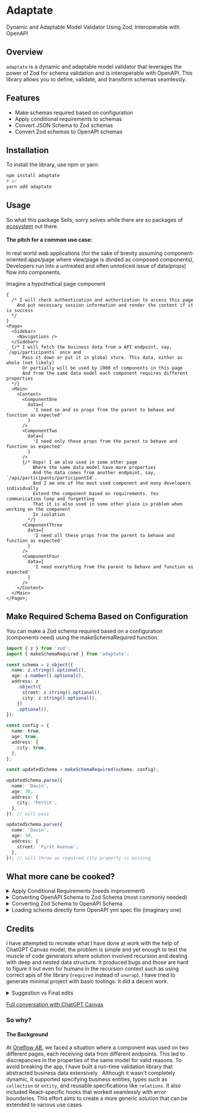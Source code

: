 # Adaptate

Dynamic and Adaptable Model Validator Using Zod, Interoperable with OpenAPI

## Overview

`adaptate` is a dynamic and adaptable model validator that leverages the power of Zod for schema validation and is interoperable with OpenAPI. This library allows you to define, validate, and transform schemas seamlessly.

## Features

- Make schemas required based on configuration
- Apply conditional requirements to schemas
- Convert JSON Schema to Zod schemas
- Convert Zod schemas to OpenAPI schemas

## Installation

To install the library, use npm or yarn:

```sh
npm install adaptate
# or
yarn add adaptate
```

## Usage

So what this package Sells, sorry solves while there are so packages of [ecosystem](https://zod.dev/?id=ecosystem) out there.

#### The pitch for a common use case:

In real world web applications (for the sake of brevity assuming component-oriented apps/page where view/page is divided as composed components), Developers run into a untreated and often unnoticed issue of data(props) flow into components.

Imagine a hypothetical page component

```tsx
{
  /* I will check authentication and authorization to access this page
    And put necessary session information and render the content if it is success
  */
}
<Page>
  <Sidebar>
    <Navigations />
  </Sidebar>
  {/* I will fetch the business data from a API endpoint, say, `/api/participants` once and
      Pass it down or put it in global store. This data, either as whole (not likely)
      Or partially will be used by 1000 of components in this page
      And from the same data model each component requires different properties
  */}
  <Main>
    <Content>
      <ComponentOne
        data={
          'I need so and so props from the parent to behave and function as expected'
        }
      />
      <ComponentTwo
        data={
          'I need only these props from the parent to behave and function as expected'
        }
      />
      {/* Oops! I am also used in some other page
          Where the same data model have more properties
          And the data comes from another endpoint, say, `/api/participants/participantId`.
          And I am one of the most used component and many developers individually
          Extend the component based on requirements. Yes communication loop and forgetting
          That it is also used in some other place is problem when working on the component
          In isolation
        */}
      <ComponentThree
        data={
          'I need all these props from the parent to behave and function as expected'
        }
      />
      <ComponentFour
        data={
          'I need everything from the parent to behave and function as expected'
        }
      />
    </Content>
  </Main>
</Page>;
```

## Make Required Schema Based on Configuration

You can make a Zod schema required based on a configuration (components need) using the makeSchemaRequired function.

```ts
import { z } from 'zod';
import { makeSchemaRequired } from 'adaptate';

const schema = z.object({
  name: z.string().optional(),
  age: z.number().optional(),
  address: z
    .object({
      street: z.string().optional(),
      city: z.string().optional(),
    })
    .optional(),
});

const config = {
  name: true,
  age: true,
  address: {
    city: true,
  },
};

const updatedSchema = makeSchemaRequired(schema, config);

updatedSchema.parse({
  name: 'Davin',
  age: 30,
  address: {
    city: 'Pettit',
  },
}); // will pass

updatedSchema.parse({
  name: 'Davin',
  age: 30,
  address: {
    street: 'First Avenue',
  },
}); // will throw as required city property is missing
```

## What more cane be cooked?

<details>
<summary>Apply Conditional Requirements (needs improvement)</summary>

You can apply conditional requirements to a Zod schema using the applyConditionalRequirements function.\* (Didn't work in improving it, generated by ChatGPT as is)

```ts
import { z } from 'zod';
import { applyConditionalRequirements } from 'adaptate';

const schema = z.object({
  firstName: z.string().optional(),
  secondName: z.string().optional(),
  age: z.number().optional(),
  address: z
    .object({
      street: z.string().optional(),
      city: z.string().optional(),
    })
    .optional(),
  title: z.string().optional(),
});

const config = {
  age: true,
  // explicit
  firstName: {
    requiredIf: (data: any) => data.age > 18,
  },
  // or implicit
  secondName: (data) => !!data.firstName,
};

const data = { age: 20 };

const updatedSchema = applyConditionalRequirements(schema, config, data);
```

</details>

<details>
<summary>Converting OpenAPI Schema to Zod Schema (most commonly needed)</summary>

The utility is in early stage and not one to one. For complete and advanced use case check [json-schema-to-zod](https://snyk.io/advisor/npm-package/json-schema-to-zod)

```ts
import { openAPISchemaToZod } from 'adaptate';

const openAPISchema = {
  type: 'object',
  required:
    - age
  properties: {
    name: { type: 'string' },
    age: { type: 'number' },
  },
};

const zodSchema = openAPISchemaToZod(openAPISchema);

```

</details>

<details>
  <summary>Converting Zod Schema to OpenAPI Schema</summary>

The utility is in early stage and not one to one. For complete and advanced use case check [zod-to-json-schema](https://snyk.io/advisor/npm-package/zod-to-json-schema)

```ts
import { z } from 'zod';
import { zodToOpenAPISchema } from 'adaptate';

const zodSchema = z.object({
  name: z.string(),
  age: z.number(),
});

const openAPISchema = zodToOpenAPISchema(zodSchema);
```

</details>

<details>
  <summary>
    Loading schema directly form OpenAPI yml spec file (imaginary one)
  </summary>

It is not exported something similar for your use case, you could build your own yml loader, spec parser that take care of usage of `$ref`.

```ts
// loadAndResolveYAML.ts
import fs from 'node:fs';
import path, { dirname } from 'node:path';
import { fileURLToPath } from 'node:url';

import SwaggerParser from '@apidevtools/swagger-parser';
import yaml from 'js-yaml';

export async function loadAndResolveYAML(
  fileURL: string,
  relativePath: string
) {
  try {
    let fileURLPath = fileURLToPath(fileURL);
    let callerDirectoryName = dirname(fileURLPath);
    let yamlFilePath = path.resolve(callerDirectoryName, relativePath);
    const openapiDocument = yaml.load(
      fs.readFileSync(yamlFilePath, 'utf8')
    ) as string;

    const dereferenced = await SwaggerParser.dereference(openapiDocument);

    // For debugging uncomment this!
    // console.log(JSON.stringify(dereferenced, null, 2));

    return dereferenced;
  } catch (error) {
    console.error('Error:', error);
  }
}
```

Example usage

```ts
let dataLoadedFromYAML = await loadAndResolveYAML(
  import.meta.url,
  '../fixtures/base-schema.yml' // relative path to spec yml file from where it is called
);
let dataZodSchema = openAPISchemaToZod(
  dataLoadedFromYAML['components']['schemas']['Category']
);
```

</details>

## Credits

I have attempted to recreate what I have done at work with the help of ChatGPT Canvas model, the problem is simple and yet enough to test the muscle of code generators where solution involved recursion and dealing with deep and nested data structure. It produced bugs and those are hard to figure it out even for humans in the recursion context such as using correct apis of the library (`required` instead of `unwrap`). I have tried to generate minimal project with basic toolings. It did a decent work.

<details>
<summary> Suggestion vs Final edits</summary>

```diff
 import { z, ZodObject, ZodArray, ZodTypeAny } from 'zod';

-export function makeSchemaRequired(schema: ZodTypeAny, config: any, parentData: any = {}) {
-  const schemaWithConditionalRequirements = applyConditionalRequirements(schema, config, parentData);
-
-  if (schemaWithConditionalRequirements instanceof ZodObject && typeof config === 'object' && !Array.isArray(config)) {
-    const shape = schemaWithConditionalRequirements.shape;
-    const newShape = Object.fromEntries(
-      Object.entries(shape).map(([key, value]) => {
-        if (config[key] === true) {
-          return [key, value.required()];
-        } else if (typeof config[key] === 'object') {
-          return [key, makeSchemaRequired(value, config[key], parentData)];
-        }
-        return [key, value];
-      })
-    );
-    return z.object(newShape).required();
-  } else if (schemaWithConditionalRequirements instanceof ZodArray && config['*']) {
-    const elementSchema = schemaWithConditionalRequirements.element;
-    return z.array(makeSchemaRequired(elementSchema, config['*'], parentData));
-  }
-  return schemaWithConditionalRequirements;
+export function makeSchemaRequired(
+  schema: ZodTypeAny,
+  config: Config
+): ZodTypeAny {
+  function extendSchema(
+    partialSchema: ZodObject<any>,
+    partialConfig: Config
+  ): ZodObject<any> {
+    const unwrappedPartialSchema = partialSchema?.isOptional?.()
+      ? // @ts-ignore
+        partialSchema.unwrap()
+      : partialSchema;
+
+    if (
+      unwrappedPartialSchema instanceof ZodObject &&
+      typeof partialConfig === 'object' &&
+      !Array.isArray(partialConfig)
+    ) {
+      const shape = unwrappedPartialSchema.shape;
+      // @ts-ignore
+      const newShape = Object.fromEntries(
+        // @ts-ignore
+        Object.entries(shape).map(([key, value]) => {
+          // @ts-ignore
+          let unwrappedValue = value?.isOptional?.() ? value.unwrap() : value;
+          if (partialConfig[key] === true) {
+            // @ts-ignore
+            return [key, unwrappedValue];
+          } else if (typeof partialConfig[key] === 'object') {
+            // @ts-ignore
+            return [key, extendSchema(value, partialConfig[key])];
+          }
+          return [key, value];
+        })
+      );
+
+      let updatedPartialSchema = z.object(newShape);
+
+      // @ts-ignore
+      return unwrappedPartialSchema.merge(updatedPartialSchema);
+    }
+
+    if (unwrappedPartialSchema instanceof ZodArray && partialConfig['*']) {
+      const elementSchema = unwrappedPartialSchema.element as ZodObject<any>;
+
+      let updatedPartialSchema = z.array(
+        extendSchema(elementSchema, partialConfig['*'])
+      );
+
+      // @ts-ignore
+      return updatedPartialSchema;
+    }
+    return unwrappedPartialSchema;
+  }
+
+  let updatedSchema = schema;
+
+  if (schema instanceof ZodArray && config['*']) {
+    // @ts-ignore
+    updatedSchema = makeSchemaRequired(schema.element, config['*']);
+    updatedSchema = z.array(schema.element.merge(updatedSchema));
+  } else if (schema instanceof ZodObject) {
+    // @ts-ignore
+    updatedSchema = extendSchema(schema, config);
+    // @ts-ignore
+    updatedSchema = schema.merge(updatedSchema);
+  } else {
+    throw new Error('The given schema must be a Zod object.');
+  }
+
+  return updatedSchema;
 }
```

</details>

[Full conversation with ChatGPT Canvas](https://chatgpt.com/share/6728eb4e-07f8-8005-b586-c4b8ee0e798c)

### So why?

#### The Background

At [Oneflow AB](https://oneflow.com), we faced a situation where a component was used on two different pages, each receiving data from different endpoints. This led to discrepancies in the properties of the same model for valid reasons. To avoid breaking the app, I have built a run-time validation library that abstracted business data extensively . Although it wasn't completely dynamic, it supported specifying business entities, types such as `collection` or `entity`, and reusable specifications like `relations`. It also included React-specific hooks that worked seamlessly with error boundaries. This effort aims to create a more generic solution that can be extended to various use cases.
